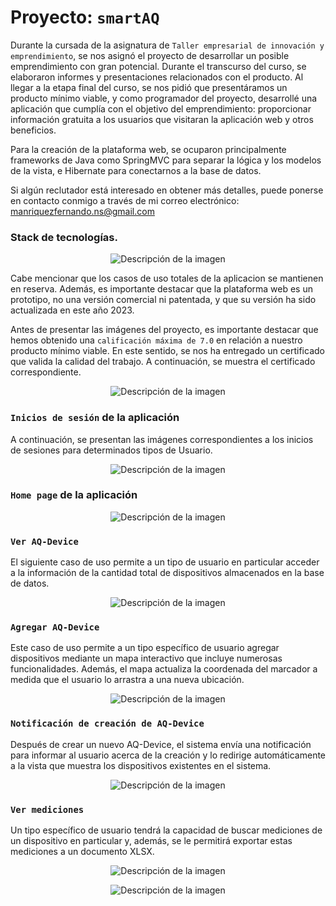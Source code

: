 # Proyecto: ```smartAQ```

Durante la cursada de la asignatura de ```Taller empresarial de innovación y emprendimiento```, se nos asignó el proyecto de desarrollar un posible emprendimiento con gran potencial. Durante el transcurso del curso, se elaboraron informes y presentaciones relacionados con el producto. Al llegar a la etapa final del curso, se nos pidió que presentáramos un producto mínimo viable, y como programador del proyecto, desarrollé una aplicación que cumplía con el objetivo del emprendimiento: proporcionar información gratuita a los usuarios que visitaran la aplicación web y otros beneficios.

Para la creación de la plataforma web, se ocuparon principalmente frameworks de Java como SpringMVC para separar la lógica y los modelos de la vista, e Hibernate para conectarnos a la base de datos.

Si algún reclutador está interesado en obtener más detalles, puede ponerse en contacto conmigo a través de mi correo electrónico: manriquezfernando.ns@gmail.com

### Stack de tecnologías.
<p align="center">
  <img src="./IMG/StackTec.PNG" alt="Descripción de la imagen">
</p>

Cabe mencionar que los casos de uso totales de la aplicacion se mantienen en reserva. Además, es importante destacar que la plataforma web es un prototipo, no una versión comercial ni patentada, y que su versión ha sido actualizada en este año 2023.  

Antes de presentar las imágenes del proyecto, es importante destacar que hemos obtenido una ```calificación máxima de 7.0``` en relación a nuestro producto mínimo viable. En este sentido, se nos ha entregado un certificado que valida la calidad del trabajo. A continuación, se muestra el certificado correspondiente.

<p align="center">
  <img src="./IMG/Certificado.PNG" alt="Descripción de la imagen">
</p>

### ```Inicios de sesión``` de la aplicación

A continuación, se presentan las imágenes correspondientes a los inicios de sesiones para determinados tipos de Usuario.
<p align="center">
  <img src="./IMG/1.PNG" alt="Descripción de la imagen">
</p>

### ```Home page``` de la aplicación

<p align="center">
  <img src="./IMG/2.PNG" alt="Descripción de la imagen">
</p>

### ```Ver AQ-Device```
El siguiente caso de uso permite a un tipo de usuario en particular acceder a la información de la cantidad total de dispositivos almacenados en la base de datos.
<p align="center">
  <img src="./IMG/3.PNG" alt="Descripción de la imagen">
</p>

### ```Agregar AQ-Device```
Este caso de uso permite a un tipo específico de usuario agregar dispositivos mediante un mapa interactivo que incluye numerosas funcionalidades. Además, el mapa actualiza la coordenada del marcador a medida que el usuario lo arrastra a una nueva ubicación. 

<p align="center">
  <img src="./IMG/4.PNG" alt="Descripción de la imagen">
</p>

### ```Notificación de creación de AQ-Device```
Después de crear un nuevo AQ-Device, el sistema envía una notificación para informar al usuario acerca de la creación y lo redirige automáticamente a la vista que muestra los dispositivos existentes en el sistema. 

<p align="center">
  <img src="./IMG/5.PNG" alt="Descripción de la imagen">
</p>

### ```Ver mediciones```
Un tipo específico de usuario tendrá la capacidad de buscar mediciones de un dispositivo en particular y, además, se le permitirá exportar estas mediciones a un documento XLSX. 

<p align="center">
  <img src="./IMG/6.PNG" alt="Descripción de la imagen">
</p>
<p align="center">
  <img src="./IMG/7.PNG" alt="Descripción de la imagen">
</p>